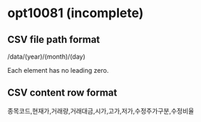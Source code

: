 # opt10081 (incomplete)

## CSV file path format
/data/(year)/(month)/(day)

Each element has no leading zero.

## CSV content row format
종목코드,현재가,거래량,거래대금,시가,고가,저가,수정주가구분,수정비율
